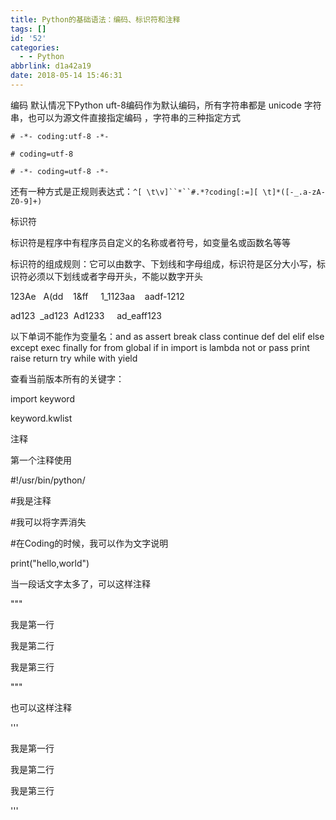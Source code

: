 ```yaml
---
title: Python的基础语法：编码、标识符和注释
tags: []
id: '52'
categories:
  - - Python
abbrlink: d1a42a19
date: 2018-05-14 15:46:31
---
```


编码 默认情况下Python uft-8编码作为默认编码，所有字符串都是 unicode 字符串，也可以为源文件直接指定编码 ，字符串的三种指定方式

`# -*- coding:utf-8 -*-`

`# coding=utf-8`

`# -*- coding=utf-8 -*-`

还有一种方式是正规则表达式：`^[ \t\v]``*``#.*?coding[:=][ \t]*([-_.a-zA-Z0-9]+)`

标识符

标识符是程序中有程序员自定义的名称或者符号，如变量名或函数名等等

标识符的组成规则：它可以由数字、下划线和字母组成，标识符是区分大小写，标识符必须以下划线或者字母开头，不能以数字开头

123Ae   A(dd    1&ff     1\_1123aa    aadf-1212

ad123  \_ad123  Ad1233     ad\_eaff123

以下单词不能作为变量名：and as assert break class continue def del elif else except exec finally for from global if in import is lambda not or pass print raise return try while with yield

查看当前版本所有的关键字：

import keyword 

keyword.kwlist 

注释

第一个注释使用

#!/usr/bin/python/

#我是注释

#我可以将字弄消失

#在Coding的时候，我可以作为文字说明

print("hello,world")

当一段话文字太多了，可以这样注释

"""

我是第一行

我是第二行

我是第三行

"""

也可以这样注释

'''

我是第一行

我是第二行

我是第三行

'''